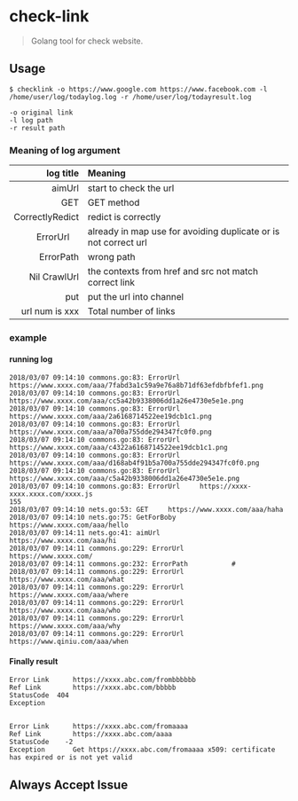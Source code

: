# check-link

> Golang tool for check website.



## Usage
```
$ checklink -o https://www.google.com https://www.facebook.com -l /home/user/log/todaylog.log -r /home/user/log/todayresult.log 

-o original link
-l log path
-r result path
```
### Meaning of log argument

| log title      |    Meaning  |
| --------: | :-- |
| aimUrl      |    start to check the url  |
| GET  | GET method  |
| CorrectlyRedict     |   redict is correctly	  |
| ErrorUrl      |already in map use for avoiding duplicate or is not correct url |
| ErrorPath      |   wrong path  |
| Nil CrawlUrl      |    the contexts from href and src not match correct link |
| put      |   put the url into channel |
| url num is xxx      |    Total number of links  |


### example 
#### running log
```
2018/03/07 09:14:10 commons.go:83: ErrorUrl		https://www.xxxx.com/aaa/7fabd3a1c59a9e76a8b71df63efdbfbfef1.png
2018/03/07 09:14:10 commons.go:83: ErrorUrl		https://www.xxxx.com/aaa/cc5a42b9338006dd1a26e4730e5e1e.png
2018/03/07 09:14:10 commons.go:83: ErrorUrl		https://www.xxxx.com/aaa/2a6168714522ee19dcb1c1.png
2018/03/07 09:14:10 commons.go:83: ErrorUrl		https://www.xxxx.com/aaa/a700a755dde294347fc0f0.png
2018/03/07 09:14:10 commons.go:83: ErrorUrl		https://www.xxxx.com/aaa/c4322a6168714522ee19dcb1c1.png
2018/03/07 09:14:10 commons.go:83: ErrorUrl		https://www.xxxx.com/aaa/d168ab4f91b5a700a755dde294347fc0f0.png
2018/03/07 09:14:10 commons.go:83: ErrorUrl		https://www.xxxx.com/aaa/c5a42b9338006dd1a26e4730e5e1e.png
2018/03/07 09:14:10 commons.go:83: ErrorUrl		https://xxxx-xxxx.xxxx.com/xxxx.js
155
2018/03/07 09:14:10 nets.go:53: GET		https://www.xxxx.com/aaa/haha
2018/03/07 09:14:10 nets.go:75: GetForBoby		https://www.xxxx.com/aaa/hello
2018/03/07 09:14:11 nets.go:41: aimUrl		https://www.xxxx.com/aaa/hi
2018/03/07 09:14:11 commons.go:229: ErrorUrl		https://www.xxxx.com/
2018/03/07 09:14:11 commons.go:232: ErrorPath			#
2018/03/07 09:14:11 commons.go:229: ErrorUrl		https://www.xxxx.com/aaa/what
2018/03/07 09:14:11 commons.go:229: ErrorUrl		https://www.xxxx.com/aaa/where
2018/03/07 09:14:11 commons.go:229: ErrorUrl		https://www.xxxx.com/aaa/who
2018/03/07 09:14:11 commons.go:229: ErrorUrl		https://www.xxxx.com/aaa/why
2018/03/07 09:14:11 commons.go:229: ErrorUrl		https://www.qiniu.com/aaa/when
```
#### Finally result
```
Error Link		https://xxxx.abc.com/frombbbbbb
Ref Link		https://xxxx.abc.com/bbbbb
StatusCode  404
Exception		


Error Link		https://xxxx.abc.com/fromaaaa
Ref Link		https://xxxx.abc.com/aaaa
StatusCode    -2	
Exception		Get https://xxxx.abc.com/fromaaaa x509: certificate has expired or is not yet valid
```

## Always Accept Issue
